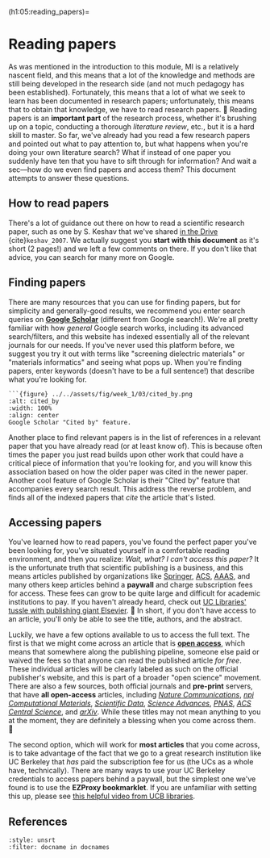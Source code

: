 (h1:05:reading_papers)=
# Reading papers

As was mentioned in the introduction to this module, MI is a relatively nascent field, and this means that a lot of the knowledge and methods are still being developed in the research side (and not much pedagogy has been established).
Fortunately, this means that a lot of what we seek to learn has been documented in research papers; unfortunately, this means that to obtain that knowledge, we have to read research papers. 🤮
Reading papers is an **important part** of the research process, whether it's brushing up on a topic, conducting a thorough _literature review_, etc., but it is a hard skill to master.
So far, we've already had you read a few research papers and pointed out what to pay attention to, but what happens when you're doing your own literature search?
What if instead of one paper you suddenly have ten that you have to sift through for information?
And wait a sec—how do we even find papers and access them?
This document attempts to answer these questions.



## How to read papers

There's a lot of guidance out there on how to read a scientific research paper, such as one by S. Keshav that we've shared [in the Drive](https://drive.google.com/drive/folders/1FuZJyp1yWqoMXNs0_1s8LtSzPUwC5CpM?usp=sharing) {cite}`keshav_2007`.
We actually suggest you **start with this document** as it's short (2 pages!) and we left a few comments on there.
If you don't like that advice, you can search for many more on Google.



## Finding papers

There are many resources that you can use for finding papers, but for simplicity and generally-good results, we recommend you enter search queries on [**Google Scholar**](https://scholar.google.com/) (different from Google search!).
We're all pretty familiar with how _general_ Google search works, including its advanced search/filters, and this website has indexed essentially all of the relevant journals for our needs.
If you've never used this platform before, we suggest you try it out with terms like "screening dielectric materials" or "materials informatics" and seeing what pops up.
When you're finding papers, enter keywords (doesn't have to be a full sentence!) that describe what you're looking for.

````{margin}
```{figure} ../../assets/fig/week_1/03/cited_by.png
:alt: cited_by
:width: 100%
:align: center
Google Scholar "Cited by" feature.
````

Another place to find relevant papers is in the list of references in a relevant paper that you have already read (or at least know of).
This is because often times the paper you just read builds upon other work that could have a critical piece of information that you're looking for, and you will know this association based on how the older paper was cited in the newer paper.
Another cool feature of Google Scholar is their "Cited by" feature that accompanies every search result.
This address the reverse problem, and finds all of the indexed papers that _cite_ the article that's listed.



## Accessing papers

You've learned how to read papers, you've found the perfect paper you've been looking for, you've situated yourself in a comfortable reading environment, and then you realize: 
_Wait, what? I can't access this paper?_
It is the unfortunate truth that scientific publishing is a business, and this means articles published by organizations like [Springer](https://www.springer.com/us), [ACS](https://pubs.acs.org/), [AAAS](https://www.aaas.org/journals), and many others keep articles behind a **paywall** and charge subscription fees for access.
These fees can grow to be quite large and difficult for academic institutions to pay.
If you haven't already heard, check out [UC Libraries' tussle with publishing giant Elsevier](https://www.lib.berkeley.edu/about/uc-elsevier). 🍵
In short, if you don't have access to an article, you'll only be able to see the title, authors, and the abstract.

Luckily, we have a few options available to us to access the full text.
The first is that we might come across an article that is [**open access**](https://www.openaccess.nl/en/what-is-open-access), which means that somewhere along the publishing pipeline, someone else paid or waived the fees so that anyone can read the published article _for free_.
These individual articles will be clearly labeled as such on the official publisher's website, and this is part of a broader "open science" movement.
There are also a few sources, both official journals and **pre-print** servers, that have **all open-access** articles, including [_Nature Communications_](https://www.nature.com/ncomms/), [_npj Computational Materials_](https://www.nature.com/npjcompumats/), [_Scientific Data_](https://www.nature.com/sdata/), [_Science Advances_](https://advances.sciencemag.org/), [_PNAS_](https://www.pnas.org/), [_ACS Central Science_](https://pubs.acs.org/journal/acscii), and [_arXiv_](https://arxiv.org/).
While these titles may not mean anything to you at the moment, they are definitely a blessing when you come across them. 🙏

The second option, which will work for **most articles** that you come across, is to take advantage of the fact that we go to a great research institution like UC Berkeley that _has_ paid the subscription fee for us (the UCs as a whole have, technically).
There are many ways to use your UC Berkeley credentials to access papers behind a paywall, but the simplest one we've found is to use the **EZProxy bookmarklet**.
If you are unfamiliar with setting this up, please see [this helpful video from UCB libraries](https://screencast-o-matic.com/watch/cYfYrfz9iQ).



## References


```{bibliography}
:style: unsrt
:filter: docname in docnames
```


